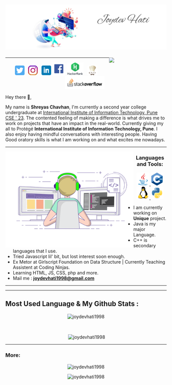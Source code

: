 
# [![Joydev Hati header](https://github.com/joydevhati1998/joydevhati1998/blob/main/Images/12%20(2).png)](https://github.com/joydevhati)



<p>
    <a><img align='right' width='180' src="https://hbfs.files.wordpress.com/2009/08/code-1.png"></a>
</p>

---

<p align='center'>
<a href="https://twitter.com/thiinkinn"><img height="30" src="https://github.com/joydevhati1998/joydevhati1998/blob/main/Images/twitter.png"></a>&nbsp;&nbsp;
<a href="https://www.instagram.com/thiinkinn"><img height="30" src="https://github.com/joydevhati1998/joydevhati1998/blob/main/Images/instagram.png"></a>&nbsp;&nbsp;
<a href="https://www.linkedin.com/in/joydevhati"><img height="30" src="https://github.com/joydevhati1998/joydevhati1998/blob/main/Images/linkedin.png"></a>
<a href="https://www.facebook.com/thiinkinn"><img height="40" src="https://github.com/joydevhati1998/joydevhati1998/blob/main/Images/facebook.png"></a>
<a href="https://www.hackerrank.com/joydevhati1998"><img height="40" src="https://github.com/joydevhati1998/joydevhati1998/blob/main/Images/hackerrank.png"></a>&nbsp;&nbsp;
<a href="https://www.codechef.com/users/joydevhati1998"><img height="30" src="https://github.com/joydevhati1998/joydevhati1998/blob/main/Images/codechef.png"></a>&nbsp;&nbsp;
<a href="https://stackoverflow.com/users/15188646/joydev-hati"><img height="40" src="https://github.com/joydevhati1998/joydevhati1998/blob/main/Images/stackoverflow.png"></a>&nbsp;&nbsp;

</p>

Hey there 👋,

My name is **Shreyas Chavhan**, I'm currently a second year college undergraduate at [International Institute of Information Technology, Pune CSE ' 23](https://www.isquareit.edu.in/).
The contented feeling of making a difference is what drives me to work on projects that have an impact in the real-world. Currently giving my all to Protégé **International Institute of Information Technology, Pune**.
I also enjoy having mindful conversations with interesting people. Having Good oratory skills is what I am working on and what excites me nowadays.  

---

<p>
  <img width="400" align='left' src="https://github.com/joydevhati1998/joydevhati1998/blob/main/Images/Coding.gif">
</p>

<h3 align="center">Languages and Tools:</h3>
<p align="center"> <a href="https://www.cprogramming.com/" target="_blank"> <img src="https://github.com/devicons/devicon/blob/master/icons/java/java-original.svg" alt="c" width="40" height="40"/> </a> <a href="https://www.w3schools.com/cpp/" target="_blank"> <img src="https://raw.githubusercontent.com/devicons/devicon/master/icons/cplusplus/cplusplus-original.svg" alt="cplusplus" width="40" height="40"/> </a> <a href="https://www.linux.org/" target="_blank"> <img src="https://raw.githubusercontent.com/devicons/devicon/master/icons/linux/linux-original.svg" alt="linux" width="40" height="40"/> </a> <a href="https://www.python.org" target="_blank"> <img src="https://raw.githubusercontent.com/devicons/devicon/master/icons/python/python-original.svg" alt="python" width="40" height="40"/> </a> </p>



* I am currently working on **Unique** project.
* Java is my major Language.
* C++ is secondary languages that I use.
* Tried Javascript lil' bit, but lost interest soon enough.
* Ex Metor at Girlscript Foundation on Data Structure | Currently Teaching Assistent at Coding Ninjas.
* Learning HTML, JS, CSS, php and more.
* Mail me : **joydevhati1998@gmail.com**

---

---

## Most Used Language & My Github Stats :
<p align="center"><img align="center" src="https://github-readme-stats.vercel.app/api/top-langs?username=joydevhati1998&show_icons=true&locale=en&layout=compact" alt="joydevhati1998" /></p>
<br>
<p align="center">&nbsp;<img align="center" src="https://github-readme-stats.vercel.app/api?username=joydevhati1998&show_icons=true&locale=en" alt="joydevhati1998" /></p>

---

### More:
<p align="center"><img align="center" src="https://github-readme-streak-stats.herokuapp.com/?user=joydevhati1998&" alt="joydevhati1998" /></p>
<p align="center"> <img src="https://komarev.com/ghpvc/?username=joydevhati1998&label=Profile%20views&color=0e75b6&style=flat" alt="joydevhati1998" /> </p>
